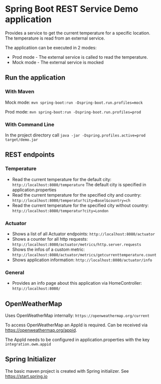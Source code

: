 # Spring Boot REST Service Demo application

Provides a service to get the current temperature for a specific location.
The temperature is read from an external service.

The applicatiion can be executed in 2 modes:
* Prod mode - The external service is called to read the temperature.
* Mock mode - The external service is mocked

## Run the application

### With Maven

Mock mode:
`mvn spring-boot:run -Dspring-boot.run.profiles=mock`

Prod mode: 
`mvn spring-boot:run -Dspring-boot.run.profiles=prod`
  
### With Command Line
In the project directory call
`java -jar -Dspring.profiles.active=prod target/demo.jar` 
  
## REST endpoints

### Temperature
                                                                          
* Read the current temperature for the default city: `http://localhost:8080/temperature` 
The default city is specified in application.properties
* Read the current temperature for the specified city and country: `http://localhost:8080/temperatur?city=Basel&country=ch`
* Read the current temperature for the specified city without country: `http://localhost:8080/temperatur?city=London`

### Actuator

* Shows a list of all Actuator endpoints: `http://localhost:8080/actuator`
* Shows a counter for all http requests: `http://localhost:8080/actuator/metrics/http.server.requests`
* Shows the infos of a custom metric: `http://localhost:8080/actuator/metrics/getcurrenttemperature.count`
* Shows application information: `http://localhost:8080/actuator/info`

### General

* Provides an info page about this application via HomeController: `http://localhost:8080/`

## OpenWeatherMap

Uses OpenWeatherMap internally: `https://openweathermap.org/current`

To access OpenWeatherMap an AppId is required. 
Can be received via https://openweathermap.org/appid.

The AppId needs to be configured in application.properties with the key `integration.owm.appid` 

## Spring Initializer
The basic maven project is created with Spring initializer.
See https://start.spring.io
